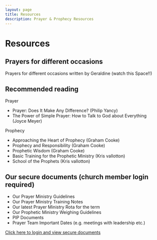 ```yaml
---
layout: page
title: Resources
description: Prayer & Prophecy Resources
---
```


Resources
=========

Prayers for different occasions
-------------------------------
Prayers for different occasions written by Geraldine (watch this Space!!)



Recommended reading
-------------------
Prayer

+ Prayer: Does It Make Any Difference? (Philip Yancy)
+ The Power of Simple Prayer: How to Talk to God about Everything (Joyce Meyer)

Prophecy

+ Approaching the Heart of Prophecy (Graham Cooke)
+ Prophecy and Responsibility (Graham Cooke)
+ Prophetic Wisdom (Graham Cooke)
+ Basic Training for the Prophetic Ministry (Kris vallotton)
+ School of the Prophets (Kris vallotton)

Our secure documents (church member login required)
---------------------------------------------------
+	Our Prayer Ministry Guidelines
+	Our Prayer Ministry Training Notes
+	Our latest Prayer Ministry Rota for the term
+	Our Prophetic Ministry Weighing Guidelines
+	PIP Documents
+	Prayer Team Important Dates (e.g. meetings with leadership etc.)

[Click here to login and view secure documents](https://drive.google.com/a/griffpatch.co.uk/folderview?id=0B7pX1TZkA3yrSmdlLTYtdnRQckU&usp=sharing)
